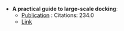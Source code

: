 - **A practical guide to large-scale docking**: 
	- [Publication](https://doi.org/10.1038/s41596-021-00597-z) : Citations: 234.0
	- [Link](https://www.nature.com/articles/s41596-021-00597-z)
